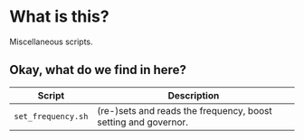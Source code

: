 # What is this?

Miscellaneous scripts.



## Okay, what do we find in here?

| Script | Description |
|-----|----
| `set_frequency.sh` | (re-)sets and reads the frequency, boost setting and governor. |
